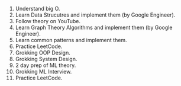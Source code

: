 1. Understand big O.
2. Learn Data Strucutres and implement them (by Google Engineer).
3. Follow theory on YouTube.
4. Learn Graph Theory Algorithms and implement them (by Google Engineer).
5. Learn common patterns and implement them.
6. Practice LeetCode.
7. Grokking OOP Design.
8. Grokking System Design.
9. 2 day prep of ML theory.
10. Grokking ML Interview.
11. Practice LeetCode.